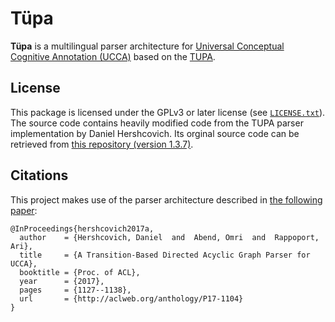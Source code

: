 Tüpa
====

**Tüpa** is a multilingual parser architecture for [Universal Conceptual Cognitive Annotation (UCCA)][1] based on the [TUPA](https://github.com/danielhers/tupa).


License
-------
This package is licensed under the GPLv3 or later license (see [`LICENSE.txt`](LICENSE.txt)).
The source code contains heavily modified code from the TUPA parser implementation by Daniel Hershcovich.
Its orginal source code can be retrieved from [this repository (version 1.3.7)](https://github.com/danielhers/tupa/releases/tag/v1.3.7).

Citations
---------

This project makes use of the parser architecture described in [the following paper](http://aclweb.org/anthology/P17-1104):

    @InProceedings{hershcovich2017a,
      author    = {Hershcovich, Daniel  and  Abend, Omri  and  Rappoport, Ari},
      title     = {A Transition-Based Directed Acyclic Graph Parser for UCCA},
      booktitle = {Proc. of ACL},
      year      = {2017},
      pages     = {1127--1138},
      url       = {http://aclweb.org/anthology/P17-1104}
    }

[1]: http://github.com/huji-nlp/ucca
